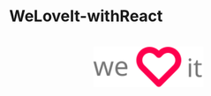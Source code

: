 # WeLoveIt-withReact

<h1 align="center">
    <img alt="Logo" src=".github/weloveit-logo.svg" width="200px" />
</h1>

